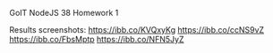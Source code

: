 GoIT NodeJS 38
Homework 1

Results screenshots:
https://ibb.co/KVQxyKg
https://ibb.co/ccNS9vZ
https://ibb.co/FbsMptp
https://ibb.co/NFN5JyZ